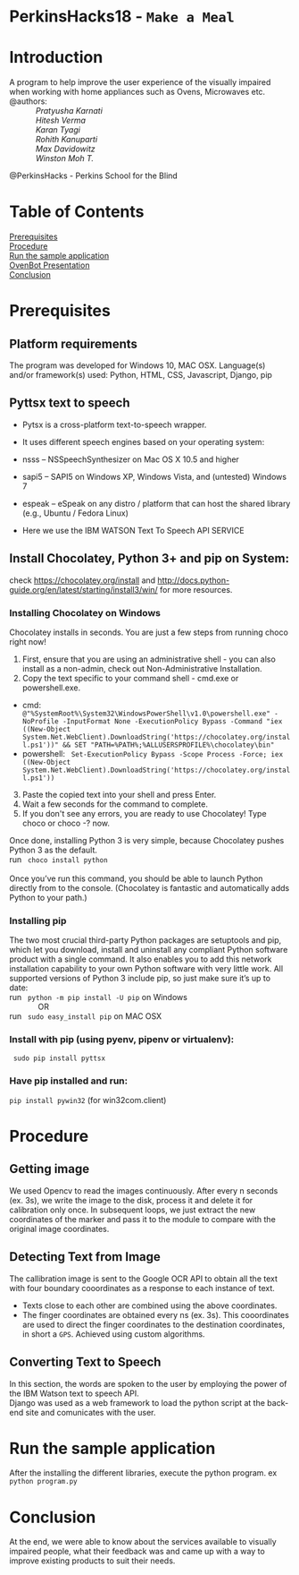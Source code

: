 
# PerkinsHacks18 - `Make a Meal`
 
# Introduction
A program to help improve the user experience of the visually impaired when working with home appliances such as Ovens, Microwaves etc. <br/>
@authors: <br/>
&nbsp;&nbsp;&nbsp;&nbsp;&nbsp;&nbsp;&nbsp;&nbsp;&nbsp;&nbsp;&nbsp;&nbsp;<i>Pratyusha Karnati<br/>
&nbsp;&nbsp;&nbsp;&nbsp;&nbsp;&nbsp;&nbsp;&nbsp;&nbsp;&nbsp;&nbsp;&nbsp;Hitesh Verma<br/>
&nbsp;&nbsp;&nbsp;&nbsp;&nbsp;&nbsp;&nbsp;&nbsp;&nbsp;&nbsp;&nbsp;&nbsp;Karan Tyagi<br/>
&nbsp;&nbsp;&nbsp;&nbsp;&nbsp;&nbsp;&nbsp;&nbsp;&nbsp;&nbsp;&nbsp;&nbsp;Rohith Kanuparti<br/>
&nbsp;&nbsp;&nbsp;&nbsp;&nbsp;&nbsp;&nbsp;&nbsp;&nbsp;&nbsp;&nbsp;&nbsp;Max Davidowitz<br/>
&nbsp;&nbsp;&nbsp;&nbsp;&nbsp;&nbsp;&nbsp;&nbsp;&nbsp;&nbsp;&nbsp;&nbsp;Winston Moh T.<br/> </i>
         
@PerkinsHacks - Perkins School for the Blind

# Table of Contents
[Prerequisites](#prerequisites)<br/>
[Procedure](#procedure)<br/>
[Run the sample application](#run_the_sample_application)<br/>
[OvenBot Presentation](https://devpost.com/software/making-a-meal)<br/>
[Conclusion](#conclusion)<br/>

# <a name="prerequisites"></a>Prerequisites
## Platform requirements
The program was developed for Windows 10, MAC OSX.
Language(s) and/or framework(s) used: Python, HTML, CSS, Javascript, Django, pip

## Pyttsx text to speech
 * Pytsx is a cross-platform text-to-speech wrapper. <br/>

 * It uses different speech engines based on your operating system: <br/>
 * nsss – NSSpeechSynthesizer on Mac OS X 10.5 and higher <br/>
 * sapi5 – SAPI5 on Windows XP, Windows Vista, and (untested) Windows 7 <br/>
 * espeak – eSpeak on any distro / platform that can host the shared library (e.g., Ubuntu / Fedora Linux) <br/>
 * Here we use the IBM WATSON Text To Speech API SERVICE 

## Install Chocolatey, Python 3+ and pip on System:
check https://chocolatey.org/install and http://docs.python-guide.org/en/latest/starting/install3/win/ for more resources.
### Installing Chocolatey on Windows
Chocolatey installs in seconds. You are just a few steps from running choco right now!
1. First, ensure that you are using an administrative shell - you can also install as a non-admin, check out Non-Administrative Installation. <br/>
2. Copy the text specific to your command shell - cmd.exe or powershell.exe. <br/>
 * cmd:
` @"%SystemRoot%\System32\WindowsPowerShell\v1.0\powershell.exe" -NoProfile -InputFormat None -ExecutionPolicy Bypass -Command "iex ((New-Object System.Net.WebClient).DownloadString('https://chocolatey.org/install.ps1'))" && SET "PATH=%PATH%;%ALLUSERSPROFILE%\chocolatey\bin"` <br/>
 * powershell:
` Set-ExecutionPolicy Bypass -Scope Process -Force; iex ((New-Object System.Net.WebClient).DownloadString('https://chocolatey.org/install.ps1'))` <br/>
3. Paste the copied text into your shell and press Enter. <br/>
4. Wait a few seconds for the command to complete. <br/>
5. If you don't see any errors, you are ready to use Chocolatey! Type choco or choco -? now. <br/>

Once done, installing Python 3 is very simple, because Chocolatey pushes Python 3 as the default. <br/>
run ` choco install python` <br/>
<br/>
Once you’ve run this command, you should be able to launch Python directly from to the console. (Chocolatey is fantastic and automatically adds Python to your path.)

### Installing pip
The two most crucial third-party Python packages are setuptools and pip, which let you download, install and uninstall any compliant Python software product with a single command. It also enables you to add this network installation capability to your own Python software with very little work.
All supported versions of Python 3 include pip, so just make sure it’s up to date: <br/>
run ` python -m pip install -U pip` on Windows <br/>
&nbsp;&nbsp;&nbsp;&nbsp;&nbsp;&nbsp;&nbsp;&nbsp;&nbsp;&nbsp;&nbsp;&nbsp; OR <br/>
run ` sudo easy_install pip` on MAC OSX

### Install with pip (using pyenv, pipenv or virtualenv):
` sudo pip install pyttsx`
### Have pip installed and run:
` pip install pywin32 `  (for win32com.client)

# <a name="procedure"></a>Procedure
## Getting image 
We used Opencv to read the images continuously. After every n seconds (ex. 3s), we write the image to the disk, process it and delete it for calibration only once. In subsequent loops, we just extract the new coordinates of the marker and pass it to the module to compare with the original image coordinates.

## Detecting Text from Image
The callibration image is sent to the Google OCR API to obtain all the text with four boundary cooordinates as a response to each instance of text.  
 * Texts close to each other are combined using the above coordinates.
 * The finger coordinates are obtained every ns (ex. 3s). This cooordinates are used to direct the finger coordinates to the destination    coordinates, in short a `GPS`. Achieved using custom algorithms.

## Converting Text to Speech
In this section, the words are spoken to the user by employing the power of the IBM Watson text to speech API. </br>
Django was used as a web framework to load the python script at the back-end site and comunicates with the user.

# <a name="run_the_sample_application"></a>Run the sample application
After the installing the different libraries, execute the python program.
ex ` python program.py`

# <a name="conclusion"></a>Conclusion
At the end, we were able to know about the services available to visually impaired people, what their feedback was and came up with a way to improve existing products to suit their needs.

